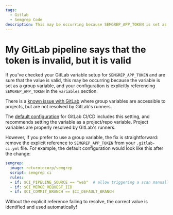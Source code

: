 ```yaml
---
tags:
  - Gitlab
  - Semgrep Code
description: This may be occurring because SEMGREP_APP_TOKEN is set as a group variable.
---
```


# My GitLab pipeline says that the token is invalid, but it is valid

If you've checked your GitLab variable setup for `SEMGREP_APP_TOKEN` and are sure that the value is valid, this may be occurring because the variable is set as a group variable, and your configuration is explicitly referencing `SEMGREP_APP_TOKEN` in the `variables` section.

There is a [known issue with GitLab](https://gitlab.com/gitlab-org/gitlab/-/issues/199741) where group variables are accessible to projects, but are not resolved by GitLab's runners.

The [default configuration](https://semgrep.dev/docs/semgrep-ci/sample-ci-configs/#gitlab-cicd) for GitLab CI/CD includes this setting, and recommends setting the variable as a project/repo variable. Project variables are properly resolved by GitLab's runners.

However, if you prefer to use a group variable, the fix is straightforward: remove the explicit reference to `SEMGREP_APP_TOKEN` from your `.gitlab-ci.yml` file. For example, the default configuration would look like this after the change:

```yml
semgrep:
  image: returntocorp/semgrep
  script: semgrep ci
  rules:
  - if: $CI_PIPELINE_SOURCE == "web"  # allow triggering a scan manually from the gitlab UI
  - if: $CI_MERGE_REQUEST_IID
  - if: $CI_COMMIT_BRANCH == $CI_DEFAULT_BRANCH
```

Without the explicit reference failing to resolve, the correct value is identified and used automatically!